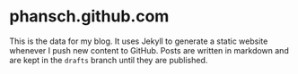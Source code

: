 phansch.github.com
==================

This is the data for my blog. It uses Jekyll to generate a static website whenever I push new content to GitHub.
Posts are written in markdown and are kept in the `drafts` branch until they are published.
